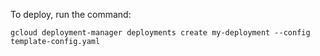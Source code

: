 To deploy, run the command:

    gcloud deployment-manager deployments create my-deployment --config template-config.yaml
